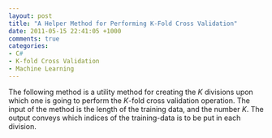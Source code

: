 ```yaml
---
layout: post
title: "A Helper Method for Performing K-Fold Cross Validation"
date: 2011-05-15 22:41:05 +1000
comments: true
categories: 
- C#
- K-fold Cross Validation
- Machine Learning
---
```

The following method is a utility method for creating the *K* divisions upon which one is going to perform the *K*-fold cross validation operation. The input of the method is the length of the training data, and the number *K*. The output conveys which indices of the training-data is to be put in each division.

<script src="https://gist.github.com/sinairv/2693647.js"></script>

